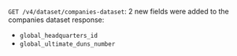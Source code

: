 `GET /v4/dataset/companies-dataset`: 2 new fields were added to the companies dataset response:
- `global_headquarters_id`
- `global_ultimate_duns_number`
